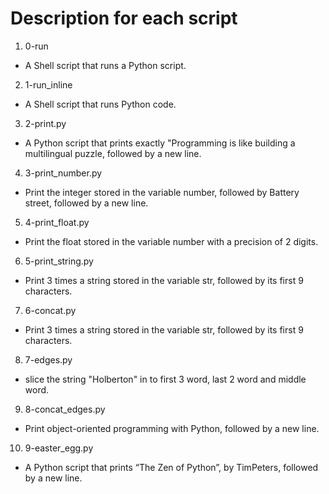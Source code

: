 # Description for each script

1. 0-run
 * A Shell script that runs a Python script.
2. 1-run_inline
 * A Shell script that runs Python code.
3. 2-print.py
 * A Python script that prints exactly "Programming is like building a multilingual puzzle, followed by a new line.
4. 3-print_number.py
 * Print the integer stored in the variable number, followed by Battery street, followed by a new line.
5. 4-print_float.py
 * Print the float stored in the variable number with a precision of 2 digits.
6. 5-print_string.py
 * Print 3 times a string stored in the variable str, followed by its first 9 characters.
7. 6-concat.py
 * Print 3 times a string stored in the variable str, followed by its first 9 characters.
8. 7-edges.py
 * slice the string "Holberton" in to first 3 word, last 2 word and middle word.
9. 8-concat_edges.py
 * Print object-oriented programming with Python, followed by a new line.
10. 9-easter_egg.py
 * A Python script that prints “The Zen of Python”, by TimPeters, followed by a new line.



